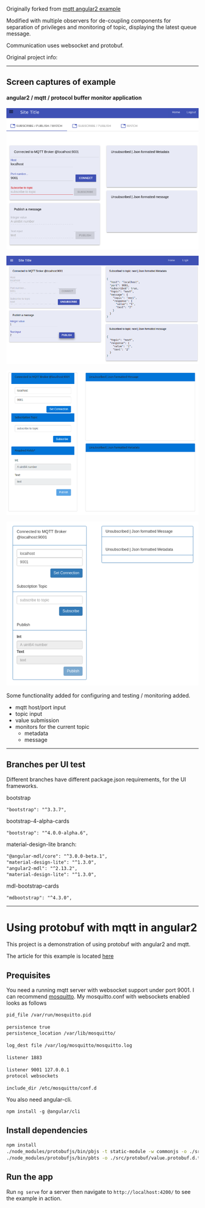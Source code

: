 Originally forked from
[mqtt angular2 example](https://github.com/sclausen/angular2-protobuf-mqtt-example)

Modified with multiple observers for de-coupling components for
separation of privileges and monitoring of topic, displaying the
latest queue message.

Communication uses websocket and protobuf.

Original project info:

---
## Screen captures of example 

#### angular2 / mqtt / protocol buffer monitor application

![UI|Material Tabbed / Routed](images/material-design-lite-tabbed-routed.png "branch: material-design-lite-routed")

![UI|Material Card](images/material-design-lite-screenshot.png "branch: material-design-lite")

![UI|Bootstrap Cards](images/screenshot.png "branch: cards-with-services" )

![UI|Bootstrap 3 Panel](images/panel-screenshot.png "branch: bootstrap-panels" )

Some functionality added for configuring and testing / monitoring
added.

- mqtt host/port input
- topic input
- value submission
- monitors for the current topic
  - metadata 
  - message 

---
## Branches per UI test 

Different branches have different package.json requirements, for the UI frameworks.

bootstrap 

    "bootstrap": "^3.3.7",

bootstrap-4-alpha-cards

    "bootstrap": "^4.0.0-alpha.6",

material-design-lite branch:

    "@angular-mdl/core": "^3.0.0-beta.1",
    "material-design-lite": "^1.3.0",
    "angular2-mdl": "^2.13.2",
    "material-design-lite": "^1.3.0",

mdl-bootstrap-cards

    "mdbootstrap": "^4.3.0",

---

# Using protobuf with mqtt in angular2
This project is a demonstration of using protobuf with angular2 and mqtt.

The article for this example is located [here](http://blog.sebastian-clausen.de/2017-02-20-reduce-message-payload-in-an-iot-setup/)

## Prequisites
You need a running mqtt server with websocket support under port 9001.
I can recommend [mosquitto](https://mosquitto.org/).
My mosquitto.conf with websockets enabled looks as follows
```
pid_file /var/run/mosquitto.pid

persistence true
persistence_location /var/lib/mosquitto/

log_dest file /var/log/mosquitto/mosquitto.log

listener 1883

listener 9001 127.0.0.1
protocol websockets

include_dir /etc/mosquitto/conf.d
```
You also need angular-cli.
```
npm install -g @angular/cli
```
## Install dependencies
``` sh
npm install
./node_modules/protobufjs/bin/pbjs -t static-module -w commonjs -o ./src/protobuf/value.protobuf.js ./value.proto
./node_modules/protobufjs/bin/pbts -o ./src/protobuf/value.protobuf.d.ts ./src/protobuf/value.protobuf.js
```

## Run the app
Run `ng serve` for a server then navigate to `http://localhost:4200/` to see the example in action.


